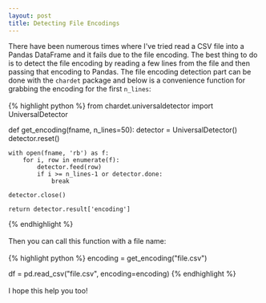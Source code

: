 ```yaml
---
layout: post
title: Detecting File Encodings
---
```


There have been numerous times where I've tried read a CSV file into a Pandas DataFrame and it fails due to the file encoding. The best thing to do is to detect the file encoding by reading a few lines from the file and then passing that encoding to Pandas. The file encoding detection part can be done with the `chardet` package and below is a convenience function for grabbing the encoding for the first `n_lines`:
<br><br>
{% highlight python %}
from chardet.universaldetector import UniversalDetector

def get_encoding(fname, n_lines=50):
    detector = UniversalDetector()
    detector.reset()

    with open(fname, 'rb') as f:
        for i, row in enumerate(f):
            detector.feed(row)
            if i >= n_lines-1 or detector.done: 
                break

    detector.close()

    return detector.result['encoding']
{% endhighlight %}
<br><br>
Then you can call this function  with a file name:
<br><br>
{% highlight python %}
encoding = get_encoding("file.csv")

df = pd.read_csv("file.csv", encoding=encoding)
{% endhighlight %}
<br><br>
I hope this help you too!
